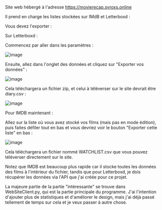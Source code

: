 Site web hébergé à l'adresse https://movierecap.syroxs.online

Il prend en charge les listes stockées sur IMdB et Letterboxd :

Vous devez l'exporter :

Sur Letterboxd :

Commencez par aller dans les paramètres :

![image](https://github.com/SyRoxS1/MovieRecap/assets/114361806/db5d96a5-033d-4d92-bb04-57c988869aeb)

Ensuite, allez dans l'onglet des données et cliquez sur "Exporter vos données" :

![image](https://github.com/SyRoxS1/MovieRecap/assets/114361806/e5576604-6735-4fe4-9cb4-824b8442d4db)

Cela téléchargera un fichier zip, et celui à téléverser sur le site devrait être diary.csv :

![image](https://github.com/SyRoxS1/MovieRecap/assets/114361806/115ab216-af41-445a-b016-7e750987f759)

Pour IMDB maintenant :

Allez sur la liste où vous avez stocké vos films (mais pas en mode édition), puis faites défiler tout en bas et vous devriez voir le bouton "Exporter cette liste" en bas :

![image](https://github.com/SyRoxS1/MovieRecap/assets/114361806/27539e08-5f85-4ff0-87dc-de3474400d1c)

Cela téléchargera un fichier nommé WATCHLIST.csv que vous pouvez téléverser directement sur le site.

Notez que IMDB est beaucoup plus rapide car il stocke toutes les données des films à l'intérieur du fichier, tandis que pour Letterboxd, je dois récupérer les données via l'API que j'ai créée pour ce projet.

La majeure partie de la partie "intéressante" se trouve dans WebSiteClient.py, qui est la partie principale du programme. J'ai l'intention d'ajouter plus de statistiques et d'améliorer le design, mais j'ai déjà passé tellement de temps sur cela et je veux passer à autre chose.
